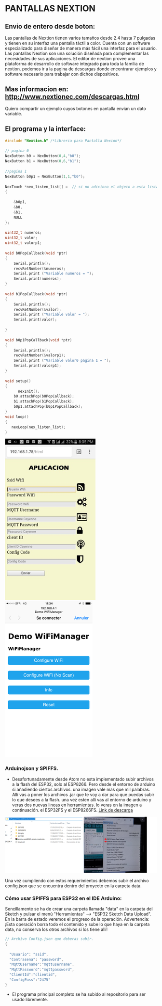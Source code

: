 # PANTALLAS NEXTION

## Envio de entero desde boton:
Las pantallas de Nextion tienen varios tamaños desde 2.4 hasta 7 pulgadas y tienen en su interfaz una pantalla táctil a color.
Cuenta con un software especializado para diseñar de manera más fácil una interfaz  para el usuario.
Las pantallas Nextion son una solución diseñada para complementar las necesidades de sus aplicaciones.
El editor de nextion provee una plataforma de desarrollo de software integrado para toda la familia de nextion.
podemos ir a la pagina de descargas donde encontrarar ejemplos y software necesario para trabajar con dichos dispositivos. 
## Mas informacion en: http://www.nextionec.com/descargas.html

Quiero compartir un ejemplo cuyos botones en pantalla envian un dato variable. 



## El programa y la interface:

```cpp
#include "Nextion.h" /*Libreria para Pantalla Nexion*/

// pagina 0
NexButton b0 = NexButton(0,4,"b0");
NexButton b1 = NexButton(0,6,"b1");

//pagina 1
NexButton b0p1 = NexButton(1,1,"b0");

NexTouch *nex_listen_list[] =  // si no adiciona el objeto a esta lista no recibe datos
{

    &b0p1,
    &b0,
    &b1,
    NULL
};

uint32_t numeros;
uint32_t valor;
uint32_t valorp1;

void b0PopCallback(void *ptr)
{ 
    Serial.println();
    recvRetNumber(&numeros);
    Serial.print ("Variable numeros = ");
    Serial.print(numeros);
}
   
void b1PopCallback(void *ptr)
{ 
    Serial.println();
    recvRetNumber(&valor);
    Serial.print ("Variable valor = ");
    Serial.print(valor);

}

void b0p1PopCallback(void *ptr)
{ 
    Serial.println();
    recvRetNumber(&valorp1);
    Serial.print ("Variable valor0 pagina 1 = ");
    Serial.print(valorp1);
}

void setup()
{
      nexInit();
    b0.attachPop(b0PopCallback);
    b1.attachPop(b1PopCallback);
    b0p1.attachPop(b0p1PopCallback);
}
void loop()
{
   nexLoop(nex_listen_list);
}       

```

![Aplicacion web Hecha en bootstrap y guardada en progme, del esp32](https://github.com/uagaviria/ESP32_WEBSERVER/blob/master/imagenes/app.jpg) 
![WifiManagerAsync ](https://github.com/uagaviria/ESP32_WEBSERVER/blob/master/imagenes/wifimanager.png)

### Arduinojson y SPIFFS.
- Desafortunadamente desde Atom no esta implementado subir archivos a la flash del ESP32, solo al  ESP8266. Pero desde el entorno de arduino si añadiendo ciertos archivos.
una imagen vale mas que mil palabras. Allí vas a poner los archivos .jar que te voy a dar para que puedas subir lo que desees a la flash.
una vez esten alli vas al entorno de arduino y veras dos nuevas lineas en herramientas. lo veras en la imagen a continuación.
el ESP32FS y el ESP8266FS.
[Link de descarga ](https://github.com/uagaviria/ESP32_WEBSERVER/tree/master/SPIFFS_UPLOAD)


![Subir archivos a la flash](https://raw.githubusercontent.com/uagaviria/ESP32_WEBSERVER/master/imagenes/spiffs.png)

Una vez cumpliendo con estos requerimientos debemos subir el archivo config.json que se encuentra dentro del proyecto en la carpeta data.

### Cómo usar SPIFFS para ESP32 en el IDE Arduino:
Sencillamente se ha de crear una carpeta llamada "data" en la carpeta del Sketch y pulsar el menú "Herramientas" --> "ESP32 Sketch Data Upload". En la barra de estado veremos el progreso de la operación.
Advertencia: ¡Esta operación borra todo el contenido y sube lo que haya en la carpeta data, no conserva los otros archivos si los tiene allí!

```cpp
// Archivo Config.json que deberas subir.
{
  
  "Usuario": "ssid",
  "Contrasena": "password",
  "MqttUsername":"mqttusername",
  "MqttPassword":"mqttpassword",
  "ClientId":"clientid",
  "ConfigPass":"2475"
}  

```

- El programa principal completo se ha subido al repositorio para ser usado libremente.
